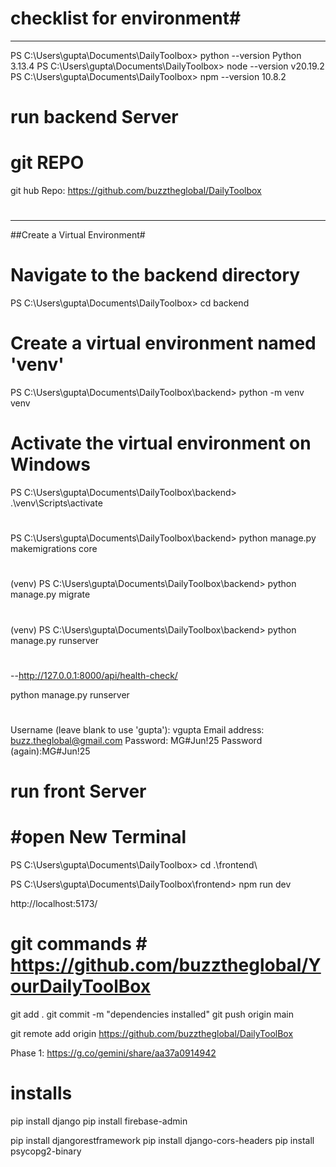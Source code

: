 # checklist for environment#
---------------------------
PS C:\Users\gupta\Documents\DailyToolbox> python --version
Python 3.13.4
PS C:\Users\gupta\Documents\DailyToolbox> node --version
v20.19.2
PS C:\Users\gupta\Documents\DailyToolbox> npm --version
10.8.2

# run backend Server #
# git REPO #
git hub Repo:  https://github.com/buzztheglobal/DailyToolbox
# #
-------------------
##Create a Virtual Environment#
# Navigate to the backend directory
PS C:\Users\gupta\Documents\DailyToolbox> cd backend
# Create a virtual environment named 'venv'
PS C:\Users\gupta\Documents\DailyToolbox\backend> python -m venv venv
# Activate the virtual environment on Windows
PS C:\Users\gupta\Documents\DailyToolbox\backend> .\venv\Scripts\activate
#
PS C:\Users\gupta\Documents\DailyToolbox\backend> python manage.py makemigrations core
#
(venv) PS C:\Users\gupta\Documents\DailyToolbox\backend> python manage.py migrate
# #
(venv) PS C:\Users\gupta\Documents\DailyToolbox\backend> python manage.py runserver
# #
--http://127.0.0.1:8000/api/health-check/

python manage.py runserver
#
Username (leave blank to use 'gupta'): vgupta
Email address: buzz.theglobal@gmail.com
Password: MG#Jun!25
Password (again):MG#Jun!25
#

# run front Server #
# #open New Terminal #
PS C:\Users\gupta\Documents\DailyToolbox> cd .\frontend\

PS C:\Users\gupta\Documents\DailyToolbox\frontend> npm run dev

http://localhost:5173/

# git commands # https://github.com/buzztheglobal/YourDailyToolBox
git add .
git commit -m "dependencies installed"
git push origin main

git remote add origin https://github.com/buzztheglobal/DailyToolBox

Phase 1: https://g.co/gemini/share/aa37a0914942


# installs #
pip install django
pip install firebase-admin

pip install djangorestframework
pip install django-cors-headers
pip install psycopg2-binary